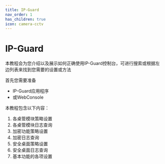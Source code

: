 ```yaml
---
title: IP-Guard
nav_order: 1
has_children: true
icon: camera-cctv
---
```


# IP-Guard

本教程会为您介绍以及展示如何正确使用IP-Guard控制台，可进行搜索或根据左边列表来找到您需要的设置或方法

首先您需要准备

* IP-Guard应用程序
* 或WebConsole

本教程包含以下内容：

1. 各桌管模块策略设置
2. 各桌管模块日志查询
3. 加密功能策略设置
4. 加密日志查询
5. 安全桌面策略设置
6. 安全桌面日志查询
7. 基本功能的各项设置

